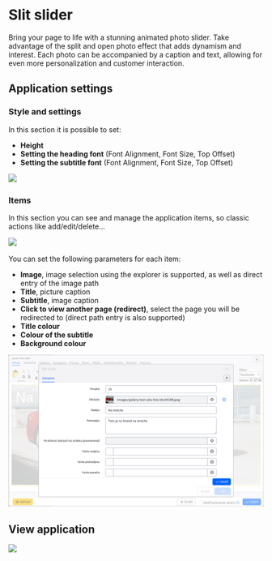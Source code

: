 # Slit slider

Bring your page to life with a stunning animated photo slider. Take advantage of the split and open photo effect that adds dynamism and interest. Each photo can be accompanied by a caption and text, allowing for even more personalization and customer interaction.

## Application settings

### Style and settings

In this section it is possible to set:
- **Height**
- **Setting the heading font** (Font Alignment, Font Size, Top Offset)
- **Setting the subtitle font** (Font Alignment, Font Size, Top Offset)

![](editor-style.png)

### Items

In this section you can see and manage the application items, so classic actions like add/edit/delete...

![](editor-items.png)

You can set the following parameters for each item:
- **Image**, image selection using the explorer is supported, as well as direct entry of the image path
- **Title**, picture caption
- **Subtitle**, image caption
- **Click to view another page (redirect)**, select the page you will be redirected to (direct path entry is also supported)
- **Title colour**
- **Colour of the subtitle**
- **Background colour**

![](editor-items-edit.png)

## View application

![](app-slit_slider.png)
